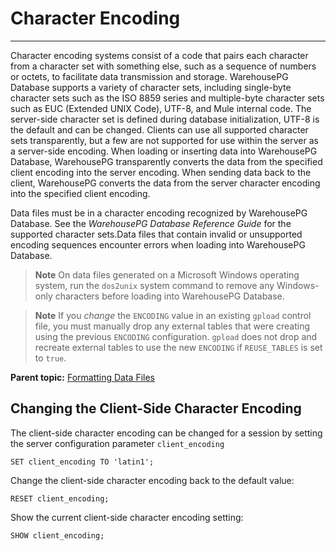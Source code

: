 # Character Encoding
---

Character encoding systems consist of a code that pairs each character from a character set with something else, such as a sequence of numbers or octets, to facilitate data transmission and storage. WarehousePG Database supports a variety of character sets, including single-byte character sets such as the ISO 8859 series and multiple-byte character sets such as EUC \(Extended UNIX Code\), UTF-8, and Mule internal code. The server-side character set is defined during database initialization, UTF-8 is the default and can be changed. Clients can use all supported character sets transparently, but a few are not supported for use within the server as a server-side encoding. When loading or inserting data into WarehousePG Database, WarehousePG transparently converts the data from the specified client encoding into the server encoding. When sending data back to the client, WarehousePG converts the data from the server character encoding into the specified client encoding.

Data files must be in a character encoding recognized by WarehousePG Database. See the *WarehousePG Database Reference Guide* for the supported character sets.Data files that contain invalid or unsupported encoding sequences encounter errors when loading into WarehousePG Database.

> **Note** On data files generated on a Microsoft Windows operating system, run the `dos2unix` system command to remove any Windows-only characters before loading into WarehousePG Database.

> **Note** If you *change* the `ENCODING` value in an existing `gpload` control file, you must manually drop any external tables that were creating using the previous `ENCODING` configuration. `gpload` does not drop and recreate external tables to use the new `ENCODING` if `REUSE_TABLES` is set to `true`.

**Parent topic:** [Formatting Data Files](../../load/topics/g-formatting-data-files.html)

## <a id="topic103"></a>Changing the Client-Side Character Encoding

The client-side character encoding can be changed for a session by setting the server configuration parameter `client_encoding`

```
SET client_encoding TO 'latin1';

```

Change the client-side character encoding back to the default value:

```
RESET client_encoding;

```

Show the current client-side character encoding setting:

```
SHOW client_encoding;

```

